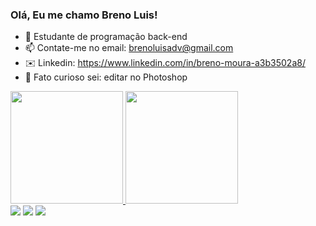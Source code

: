 ### Olá, Eu me chamo Breno Luis!


- 🌱 Estudante de programação back-end
- 📫 Contate-me no email: brenoluisadv@gmail.com
- ✉️ Linkedin: https://www.linkedin.com/in/breno-moura-a3b3502a8/
- 👀 Fato curioso sei: editar no Photoshop


<div>
<a href="https://github.com/BrenoMoura00">
<img loading="lazy" height="180em" src="https://github-readme-stats.vercel.app/api/top-langs/?username=BrenoMoura00&layout=compact&langs_count=7&theme=dracula"/>
<img loading="lazy" height="180em" src="https://github-readme-stats.vercel.app/api?username=BrenoMoura00&show_icons=true&theme=dracula&include_all_commits=true&count_private=true"/>
</div>

<div>
<a href="https://instagram.com/breno_moura070" target="_blank"><img loading="lazy" src="https://img.shields.io/badge/-Instagram-%23E4405F?style=for-the-badge&logo=instagram&logoColor=white" target="_blank"></a>
<a href = "mailto:contato@seu-usuário-aqui"><img loading="lazy" src="https://img.shields.io/badge/Gmail-D14836?style=for-the-badge&logo=gmail&logoColor=white" target="_blank"></a>
<a href="https://www.linkedin.com/in/breno-moura-a3b3502a8/" target="_blank"><img loading="lazy" src="https://img.shields.io/badge/-LinkedIn-%230077B5?style=for-the-badge&logo=linkedin&logoColor=white" target="_blank"></a>   
</div>
